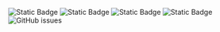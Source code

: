 ![Static Badge](https://img.shields.io/badge/blacklists-60-000000) ![Static Badge](https://img.shields.io/badge/blacklisted-2522328-cc0000) ![Static Badge](https://img.shields.io/badge/whitelisted-2244-00CC00) ![Static Badge](https://img.shields.io/badge/streaming_blacklist-28107-000000) ![GitHub issues](https://img.shields.io/github/issues/fabriziosalmi/blacklists)
